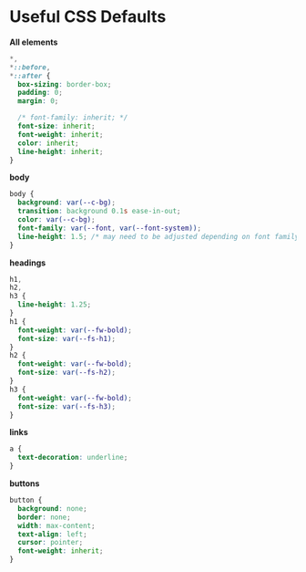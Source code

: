 # Useful CSS Defaults

**All elements**

```css
*,
*::before,
*::after {
  box-sizing: border-box;
  padding: 0;
  margin: 0;

  /* font-family: inherit; */
  font-size: inherit;
  font-weight: inherit;
  color: inherit;
  line-height: inherit;
}
```

**body**

```css
body {
  background: var(--c-bg);
  transition: background 0.1s ease-in-out;
  color: var(--c-bg);
  font-family: var(--font, var(--font-system));
  line-height: 1.5; /* may need to be adjusted depending on font family */
}
```

**headings**

```css
h1,
h2,
h3 {
  line-height: 1.25;
}
h1 {
  font-weight: var(--fw-bold);
  font-size: var(--fs-h1);
}
h2 {
  font-weight: var(--fw-bold);
  font-size: var(--fs-h2);
}
h3 {
  font-weight: var(--fw-bold);
  font-size: var(--fs-h3);
}
```

**links**

```css
a {
  text-decoration: underline;
}
```

**buttons**

```css
button {
  background: none;
  border: none;
  width: max-content;
  text-align: left;
  cursor: pointer;
  font-weight: inherit;
}
```
